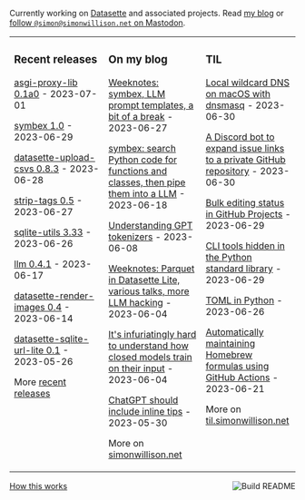 Currently working on [Datasette](https://datasette.io/) and associated projects. Read [my blog](https://simonwillison.net/) or <a href="https://fedi.simonwillison.net/@simon">follow `@simon@simonwillison.net` on Mastodon</a>.

<table><tr><td valign="top" width="33%">

### Recent releases
<!-- recent_releases starts -->
[asgi-proxy-lib 0.1a0](https://github.com/simonw/asgi-proxy-lib/releases/tag/0.1a0) - 2023-07-01

[symbex 1.0](https://github.com/simonw/symbex/releases/tag/1.0) - 2023-06-29

[datasette-upload-csvs 0.8.3](https://github.com/simonw/datasette-upload-csvs/releases/tag/0.8.3) - 2023-06-28

[strip-tags 0.5](https://github.com/simonw/strip-tags/releases/tag/0.5) - 2023-06-27

[sqlite-utils 3.33](https://github.com/simonw/sqlite-utils/releases/tag/3.33) - 2023-06-26

[llm 0.4.1](https://github.com/simonw/llm/releases/tag/0.4.1) - 2023-06-17

[datasette-render-images 0.4](https://github.com/simonw/datasette-render-images/releases/tag/0.4) - 2023-06-14

[datasette-sqlite-url-lite 0.1](https://github.com/simonw/datasette-sqlite-url-lite/releases/tag/0.1) - 2023-05-26
<!-- recent_releases ends -->
More [recent releases](https://github.com/simonw/simonw/blob/main/releases.md)
</td><td valign="top" width="34%">

### On my blog
<!-- blog starts -->
[Weeknotes: symbex, LLM prompt templates, a bit of a break](http://simonwillison.net/2023/Jun/27/weeknotes/) - 2023-06-27

[symbex: search Python code for functions and classes, then pipe them into a LLM](http://simonwillison.net/2023/Jun/18/symbex/) - 2023-06-18

[Understanding GPT tokenizers](http://simonwillison.net/2023/Jun/8/gpt-tokenizers/) - 2023-06-08

[Weeknotes: Parquet in Datasette Lite, various talks, more LLM hacking](http://simonwillison.net/2023/Jun/4/parquet-in-datasette-lite/) - 2023-06-04

[It's infuriatingly hard to understand how closed models train on their input](http://simonwillison.net/2023/Jun/4/closed-model-training/) - 2023-06-04

[ChatGPT should include inline tips](http://simonwillison.net/2023/May/30/chatgpt-inline-tips/) - 2023-05-30
<!-- blog ends -->
More on [simonwillison.net](https://simonwillison.net/)
</td><td valign="top" width="33%">

### TIL
<!-- tils starts -->
[Local wildcard DNS on macOS with dnsmasq](https://til.simonwillison.net/macos/wildcard-dns-dnsmasq) - 2023-06-30

[A Discord bot to expand issue links to a private GitHub repository](https://til.simonwillison.net/discord/discord-github-issues-bot) - 2023-06-30

[Bulk editing status in GitHub Projects](https://til.simonwillison.net/github/bulk-edit-github-projects) - 2023-06-29

[CLI tools hidden in the Python standard library](https://til.simonwillison.net/python/stdlib-cli-tools) - 2023-06-29

[TOML in Python](https://til.simonwillison.net/python/toml) - 2023-06-26

[Automatically maintaining Homebrew formulas using GitHub Actions](https://til.simonwillison.net/homebrew/auto-formulas-github-actions) - 2023-06-21
<!-- tils ends -->
More on [til.simonwillison.net](https://til.simonwillison.net/)
</td></tr></table>

<a href="https://github.com/simonw/simonw/actions"><img src="https://github.com/simonw/simonw/workflows/Build%20README/badge.svg" align="right" alt="Build README"></a> <a href="https://simonwillison.net/2020/Jul/10/self-updating-profile-readme/">How this works</a>
